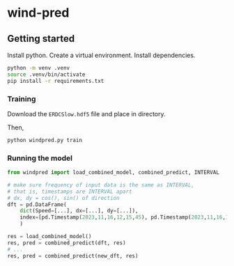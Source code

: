 # wind-pred

## Getting started

Install python. Create a virtual environment. Install dependencies.

```bash
python -m venv .venv
source .venv/bin/activate
pip install -r requirements.txt
```


### Training

Download the `ERDCSlow.hdf5` file and place in directory.

Then,

```bash
python windpred.py train
```

### Running the model


```python
from windpred import load_combined_model, combined_predict, INTERVAL

# make sure frequency of input data is the same as INTERVAL,
# that is, timestamps are INTERVAL apart
# dx, dy = cos(), sin() of direction
dft = pd.DataFrame(
    dict(Speed=[...], dx=[...], dy=[...]),
    index=[pd.Timestamp(2023,11,16,12,15,45), pd.Timestamp(2023,11,16,12,30,45), ..]
    )

res = load_combined_model()
res, pred = combined_predict(dft, res)
# ...
res, pred = combined_predict(new_dft, res)
```